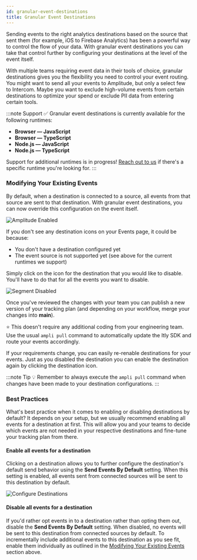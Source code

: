 ```yaml
---
id: granular-event-destinations
title: Granular Event Destinations
---
```


Sending events to the right analytics destinations based on the source that sent them (for example, iOS to Firebase Analytics) has been a powerful way to control the flow of your data. With granular event destinations you can take that control further by configuring your destinations at the level of the event itself. 

With multiple teams requiring event data in their tools of choice, granular destinations gives you the flexibility you need to control your event routing. You might want to send all your events to Amplitude, but only a select few to Intercom. Maybe you want to exclude high-volume events from certain destinations to optimize your spend or exclude PII data from entering certain tools.

:::note Support
✅ Granular event destinations is currently available for the following runtimes:
- **Browser — JavaScript**
- **Browser — TypeScript**
- **Node.js — JavaScript**
- **Node.js — TypeScript**

Support for additional runtimes is in progress! [Reach out to us](https://support.amplitude.com/) if there's a specific runtime you're looking for.
:::

### Modifying Your Existing Events
By default, when a destination is connected to a source, all events from that source are sent to that destination. With granular event destinations, you can now override this configuration on the event itself.

![Amplitude Enabled](/img/amplitude-enabled.png)

If you don't see any destination icons on your Events page, it could be because:
- You don't have a destination configured yet
- The event source is not supported yet (see above for the current runtimes we support)

Simply click on the icon for the destination that you would like to disable. You'll have to do that for all the events you want to disable.

![Segment Disabled](/img/segment-disabled.png)

Once you've reviewed the changes with your team you can publish a new version of your tracking plan (and depending on your workflow, merge your changes into **main**).

⭐ This doesn't require any additional coding from your engineering team. Use the usual `ampli pull` command to automatically update the Itly SDK and route your events accordingly. 

If your requirements change, you can easily re-renable destinations for your events. Just as you disabled the destination you can enable the destination again by clicking the destination icon.

:::note Tip
💡 Remember to always execute the `ampli pull` command when changes have been made to your destination configurations.
:::

### Best Practices 
What's best practice when it comes to enabling or disabling destinations by default? It depends on your setup, but we usually recommend enabling all events for a destination at first. This will allow you and your teams to decide which events are not needed in your respective destinations and fine-tune your tracking plan from there.

#### Enable all events for a destination
Clicking on a destination allows you to further configure the destination's default send behavior using the **Send Events By Default** setting. When this setting is enabled, all events sent from connected sources will be sent to this destination by default.

![Configure Destinations](/img/configure-destinations.png)

#### Disable all events for a destination
If you'd rather opt events in to a destination rather than opting them out, disable the **Send Events By Default** setting. When disabled, no events will be sent to this destination from connected sources by default. To incrementally include additional events to this destination as you see fit, enable them individually as outlined in the [Modifying Your Existing Events](#modifying-your-existing-events) section above.
